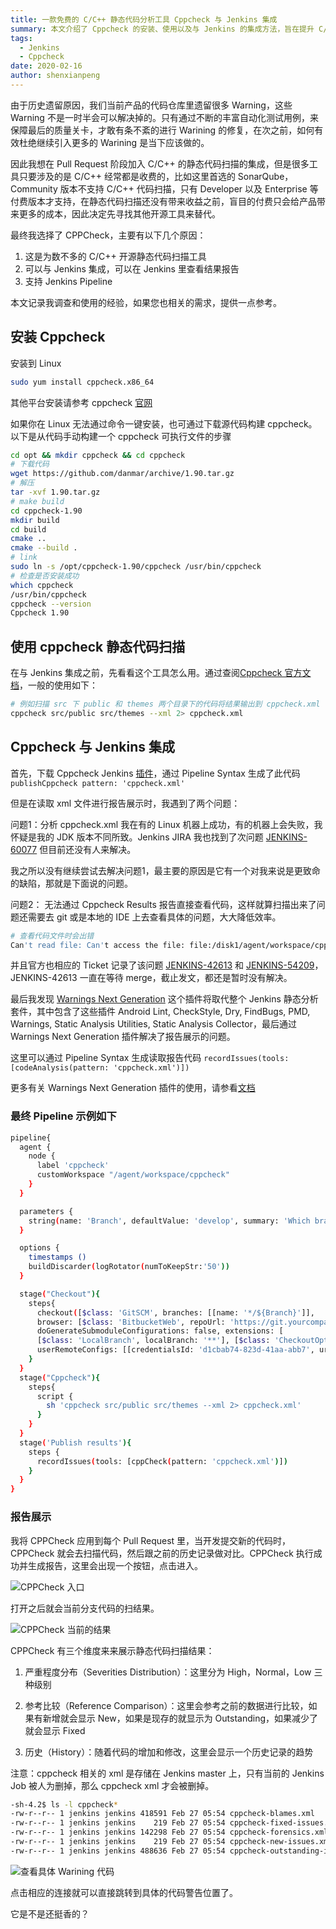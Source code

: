 ```yaml
---
title: 一款免费的 C/C++ 静态代码分析工具 Cppcheck 与 Jenkins 集成
summary: 本文介绍了 Cppcheck 的安装、使用以及与 Jenkins 的集成方法，旨在提升 C/C++ 代码质量和静态分析能力。
tags:
  - Jenkins
  - Cppcheck
date: 2020-02-16
author: shenxianpeng
---
```


由于历史遗留原因，我们当前产品的代码仓库里遗留很多 Warning，这些 Warning 不是一时半会可以解决掉的。只有通过不断的丰富自动化测试用例，来保障最后的质量关卡，才敢有条不紊的进行 Warining 的修复，在次之前，如何有效杜绝继续引入更多的 Warining 是当下应该做的。



因此我想在 Pull Request 阶段加入 C/C++ 的静态代码扫描的集成，但是很多工具只要涉及的是 C/C++ 经常都是收费的，比如这里首选的 SonarQube，Community 版本不支持 C/C++ 代码扫描，只有 Developer 以及 Enterprise 等付费版本才支持，在静态代码扫描还没有带来收益之前，盲目的付费只会给产品带来更多的成本，因此决定先寻找其他开源工具来替代。

最终我选择了 CPPCheck，主要有以下几个原因：

1. 这是为数不多的 C/C++ 开源静态代码扫描工具
2. 可以与 Jenkins 集成，可以在 Jenkins 里查看结果报告
3. 支持 Jenkins Pipeline

本文记录我调查和使用的经验，如果您也相关的需求，提供一点参考。

## 安装 Cppcheck

安装到 Linux

```bash
sudo yum install cppcheck.x86_64
```

其他平台安装请参考 cppcheck [官网](http://cppcheck.sourceforge.net/)

如果你在 Linux 无法通过命令一键安装，也可通过下载源代码构建 cppcheck。以下是从代码手动构建一个 cppcheck 可执行文件的步骤

```bash
cd opt && mkdir cppcheck && cd cppcheck
# 下载代码
wget https://github.com/danmar/archive/1.90.tar.gz
# 解压
tar -xvf 1.90.tar.gz
# make build
cd cppcheck-1.90
mkdir build
cd build
cmake ..
cmake --build .
# link
sudo ln -s /opt/cppcheck-1.90/cppcheck /usr/bin/cppcheck
# 检查是否安装成功
which cppcheck
/usr/bin/cppcheck
cppcheck --version
Cppcheck 1.90
```

## 使用 cppcheck 静态代码扫描

在与 Jenkins 集成之前，先看看这个工具怎么用。通过查阅[Cppcheck 官方文档](http://cppcheck.sourceforge.net/manual.pdf)，一般的使用如下：

```bash
# 例如扫描 src 下 public 和 themes 两个目录下的代码将结果输出到 cppcheck.xml
cppcheck src/public src/themes --xml 2> cppcheck.xml
```

## Cppcheck 与 Jenkins 集成

首先，下载 Cppcheck Jenkins [插件](https://plugins.jenkins.io/cppcheck/)，通过 Pipeline Syntax 生成了此代码 `publishCppcheck pattern: 'cppcheck.xml'`

但是在读取 xml 文件进行报告展示时，我遇到了两个问题：

问题1：分析 cppcheck.xml 我在有的 Linux 机器上成功，有的机器上会失败，我怀疑是我的 JDK 版本不同所致。Jenkins JIRA 我也找到了次问题 [JENKINS-60077](https://issues.jenkins-ci.org/browse/JENKINS-60077) 但目前还没有人来解决。

我之所以没有继续尝试去解决问题1，最主要的原因是它有一个对我来说是更致命的缺陷，那就是下面说的问题。

问题2： 无法通过 Cppcheck Results 报告直接查看代码，这样就算扫描出来了问题还需要去 git 或是本地的 IDE 上去查看具体的问题，大大降低效率。

```bash
# 查看代码文件时会出错
Can't read file: Can't access the file: file:/disk1/agent/workspace/cppcheck-ud113/src/public/dummy/err_printf.c
```

并且官方也相应的 Ticket 记录了该问题 [JENKINS-42613](https://issues.jenkins-ci.org/browse/JENKINS-42613) 和 [JENKINS-54209](https://issues.jenkins-ci.org/browse/JENKINS-54209)，JENKINS-42613 一直在等待 merge，截止发文，都还是暂时没有解决。

最后我发现 [Warnings Next Generation](https://plugins.jenkins.io/warnings-ng/) 这个插件将取代整个 Jenkins 静态分析套件，其中包含了这些插件 Android Lint, CheckStyle, Dry, FindBugs, PMD, Warnings, Static Analysis Utilities, Static Analysis Collector，最后通过 Warnings Next Generation 插件解决了报告展示的问题。

这里可以通过 Pipeline Syntax 生成读取报告代码 `recordIssues(tools: [codeAnalysis(pattern: 'cppcheck.xml')])`

更多有关 Warnings Next Generation 插件的使用，请参看[文档](https://github.com/jenkinsci/warnings-ng-plugin/blob/master/doc/Documentation.md)

### 最终 Pipeline 示例如下

```bash
pipeline{
  agent {
    node {
      label 'cppcheck'
      customWorkspace "/agent/workspace/cppcheck"
    }
  }

  parameters {
    string(name: 'Branch', defaultValue: 'develop', summary: 'Which branch do you want to do cppcheck?')
  }

  options {
    timestamps ()
    buildDiscarder(logRotator(numToKeepStr:'50'))
  }

  stage("Checkout"){
    steps{
      checkout([$class: 'GitSCM', branches: [[name: '*/${Branch}']],
      browser: [$class: 'BitbucketWeb', repoUrl: 'https://git.yourcompany.com/projects/repos/cppcheck-example/browse'],
      doGenerateSubmoduleConfigurations: false, extensions: [
      [$class: 'LocalBranch', localBranch: '**'], [$class: 'CheckoutOption', timeout: 30], [$class: 'CloneOption', depth: 1, noTags: false, reference: '', shallow: true,   timeout: 30]], submoduleCfg: [],
      userRemoteConfigs: [[credentialsId: 'd1cbab74-823d-41aa-abb7', url: 'https://git.yourcompany.com/scm/cppcheck-example.git']]])
    }
  }
  stage("Cppcheck"){
    steps{
      script {
        sh 'cppcheck src/public src/themes --xml 2> cppcheck.xml'
      }
    }
  }
  stage('Publish results'){
    steps {
      recordIssues(tools: [cppCheck(pattern: 'cppcheck.xml')])
    }
  }
}
```

### 报告展示

我将 CPPCheck 应用到每个 Pull Request 里，当开发提交新的代码时，CPPCheck 就会去扫描代码，然后跟之前的历史记录做对比。CPPCheck 执行成功并生成报告，这里会出现一个按钮，点击进入。

![CPPCheck 入口](cppcheck-icon.png)

打开之后就会当前分支代码的扫结果。

![CPPCheck 当前的结果](cppcheck-view.png)

CPPCheck 有三个维度来来展示静态代码扫描结果：

1. 严重程度分布（Severities Distribution）：这里分为 High，Normal，Low 三种级别

2. 参考比较（Reference Comparison）：这里会参考之前的数据进行比较，如果有新增就会显示 New，如果是现存的就显示为 Outstanding，如果减少了就会显示 Fixed

3. 历史（History）：随着代码的增加和修改，这里会显示一个历史记录的趋势

注意：cppcheck 相关的 xml 是存储在 Jenkins master 上，只有当前的 Jenkins Job 被人为删掉，那么 cppcheck xml 才会被删掉。

```bash
-sh-4.2$ ls -l cppcheck*
-rw-r--r-- 1 jenkins jenkins 418591 Feb 27 05:54 cppcheck-blames.xml
-rw-r--r-- 1 jenkins jenkins    219 Feb 27 05:54 cppcheck-fixed-issues.xml
-rw-r--r-- 1 jenkins jenkins 142298 Feb 27 05:54 cppcheck-forensics.xml
-rw-r--r-- 1 jenkins jenkins    219 Feb 27 05:54 cppcheck-new-issues.xml
-rw-r--r-- 1 jenkins jenkins 488636 Feb 27 05:54 cppcheck-outstanding-issues.xml
```

![查看具体 Warining 代码](cppcheck-code.png)

点击相应的连接就可以直接跳转到具体的代码警告位置了。

它是不是还挺香的？
